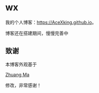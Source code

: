 # wx

我的个人博客：<https://AceXking.github.io>。

博客还在搭建期间，慢慢完善中


## 致谢

本博客外观基于 

[Zhuang Ma](http://mazhuang.org/)

修改，非常感谢！
